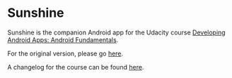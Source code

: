Sunshine
========

Sunshine is the companion Android app for the Udacity course [Developing Android Apps: Android Fundamentals](https://www.udacity.com/course/ud853).


For the original version, please go [here](https://github.com/udacity/Sunshine).

A changelog for the course can be found [here](https://docs.google.com/a/knowlabs.com/document/d/193xJb_OpcNCqgquMhxPrMh05IEYFXQqt0S6-6YK8gBw/pub).
